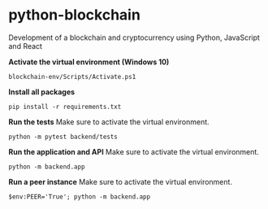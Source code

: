# python-blockchain

Development of a blockchain and cryptocurrency using Python, JavaScript and React

**Activate the virtual environment (Windows 10)**
```
blockchain-env/Scripts/Activate.ps1
```

**Install all packages**
```
pip install -r requirements.txt
```

**Run the tests**
Make sure to activate the virtual environment.
```
python -m pytest backend/tests
```

**Run the application and API**
Make sure to activate the virtual environment.
```
python -m backend.app
```

**Run a peer instance**
Make sure to activate the virtual environment.
```
$env:PEER='True'; python -m backend.app
```
